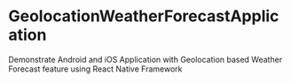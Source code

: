 # GeolocationWeatherForecastApplication
Demonstrate Android  and iOS Application with Geolocation based Weather Forecast feature using React Native Framework
